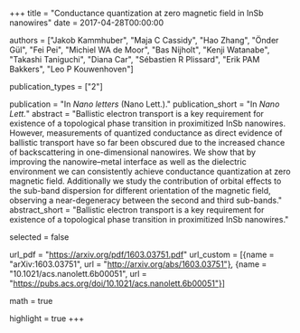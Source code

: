 +++
title = "Conductance quantization at zero magnetic field in InSb nanowires"
date = 2017-04-28T00:00:00

authors = ["Jakob Kammhuber", "Maja C Cassidy", "Hao Zhang", "Önder Gül", "Fei Pei", "Michiel WA de Moor", "Bas Nijholt", "Kenji Watanabe", "Takashi Taniguchi", "Diana Car", "Sébastien R Plissard", "Erik PAM Bakkers", "Leo P Kouwenhoven"]

publication_types = ["2"]

publication = "In *Nano letters* (Nano Lett.)."
publication_short = "In *Nano Lett.*"
abstract = "Ballistic electron transport is a key requirement for existence of a topological phase transition in proximitized InSb nanowires. However, measurements of quantized conductance as direct evidence of ballistic transport have so far been obscured due to the increased chance of backscattering in one-dimensional nanowires. We show that by improving the nanowire–metal interface as well as the dielectric environment we can consistently achieve conductance quantization at zero magnetic field. Additionally we study the contribution of orbital effects to the sub-band dispersion for different orientation of the magnetic field, observing a near-degeneracy between the second and third sub-bands."
abstract_short = "Ballistic electron transport is a key requirement for existence of a topological phase transition in proximitized InSb nanowires."

selected = false

url_pdf = "https://arxiv.org/pdf/1603.03751.pdf"
url_custom = [{name = "arXiv:1603.03751", url = "http://arxiv.org/abs/1603.03751"}, {name = "10.1021/acs.nanolett.6b00051", url = "https://pubs.acs.org/doi/10.1021/acs.nanolett.6b00051"}]

math = true

highlight = true
+++
